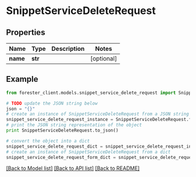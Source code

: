 # SnippetServiceDeleteRequest


## Properties

Name | Type | Description | Notes
------------ | ------------- | ------------- | -------------
**name** | **str** |  | [optional] 

## Example

```python
from forester_client.models.snippet_service_delete_request import SnippetServiceDeleteRequest

# TODO update the JSON string below
json = "{}"
# create an instance of SnippetServiceDeleteRequest from a JSON string
snippet_service_delete_request_instance = SnippetServiceDeleteRequest.from_json(json)
# print the JSON string representation of the object
print SnippetServiceDeleteRequest.to_json()

# convert the object into a dict
snippet_service_delete_request_dict = snippet_service_delete_request_instance.to_dict()
# create an instance of SnippetServiceDeleteRequest from a dict
snippet_service_delete_request_form_dict = snippet_service_delete_request.from_dict(snippet_service_delete_request_dict)
```
[[Back to Model list]](../README.md#documentation-for-models) [[Back to API list]](../README.md#documentation-for-api-endpoints) [[Back to README]](../README.md)


